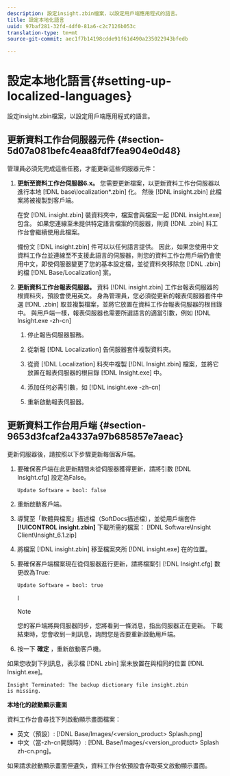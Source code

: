 ```yaml
---
description: 設定insight.zbin檔案，以設定用戶端應用程式的語言。
title: 設定本地化語言
uuid: 97baf281-32fd-4df0-81a6-c2c7126b053c
translation-type: tm+mt
source-git-commit: aec1f7b14198cdde91f61d490a235022943bfedb

---
```



# 設定本地化語言{#setting-up-localized-languages}

設定insight.zbin檔案，以設定用戶端應用程式的語言。

## 更新資料工作台伺服器元件 {#section-5d07a081befc4eaa8fdf7fea904e0d48}

管理員必須先完成這些任務，才能更新這些伺服器元件：

1. **更新至資料工作台伺服器6.x。** 您需要更新檔案，以更新資料工作台伺服器以進行本地 [!DNL base\localization\*.zbin] 化。 然後 [!DNL insight.zbin] 此檔案將被複製到客戶端。

   在安 [!DNL insight.zbin] 裝資料夾中，檔案會與檔案一起 [!DNL insight.exe] 包含。 如果您連線至未提供特定語言檔案的伺服器，則資 [!DNL .zbin] 料工作台會繼續使用此檔案。

   備份文 [!DNL insight.zbin] 件可以以任何語言提供。 因此，如果您使用中文資料工作台並連線至不支援此語言的伺服器，則您的資料工作台用戶端仍會使用中文，即使伺服器變更了您的基本設定檔，並從資料夾移除您 [!DNL .zbin] 的檔 [!DNL Base/Localization] 案。

1. **更新資料工作台報表伺服器。** 資料 [!DNL insight.zbin] 工作台報表伺服器的根資料夾，預設會使用英文。 身為管理員，您必須從更新的報表伺服器套件中選 [!DNL .zbin] 取並複製檔案，並將它放置在資料工作台報表伺服器的根目錄中。 與用戶端一樣，報表伺服器也需要所選語言的適當引數，例如 [!DNL Insight.exe -zh-cn]

   1. 停止報告伺服器服務。
   1. 從新報 [!DNL Localization] 告伺服器套件複製資料夾。
   1. 從資 [!DNL Localization] 料夾中複製 [!DNL Insight.zbin] 檔案，並將它放置在報表伺服器的根目錄 [!DNL Insight.exe] 中。

   1. 添加任何必需引數，如 [!DNL insight.exe -zh-cn]
   1. 重新啟動報表伺服器。

## 更新資料工作台用戶端 {#section-9653d3fcaf2a4337a97b685857e7aeac}

更新伺服器後，請按照以下步驟更新每個客戶端。

1. 要確保客戶端在此更新期間未從伺服器獲得更新，請將引數 [!DNL Insight.cfg] 設定為False。

   ```
   Update Software = bool: false
   ```

1. 重新啟動客戶端。
1. 導覽至「軟體與檔案」描述檔（SoftDocs描述檔），並從用戶端套件 **[!UICONTROL insight.zbin]** 下載所需的檔案： [!DNL Software\Insight Client\Insight_6.1.zip]

1. 將檔案 [!DNL insight.zbin] 移至檔案夾所 [!DNL insight.exe] 在的位置。

1. 要確保客戶端檔案現在從伺服器進行更新，請將檔案引 [!DNL Insight.cfg] 數更改為True:

   ```
   Update Software = bool: true
   ```

   I

   >[!NOTE]
   >
   >您的客戶端將與伺服器同步，您將看到一條消息，指出伺服器正在更新。 下載結束時，您會收到一則訊息，詢問您是否要重新啟動用戶端。

1. 按一下 **確定** ，重新啟動客戶機。

如果您收到下列訊息，表示檔 [!DNL zbin] 案未放置在與相同的位置 [!DNL Insight.exe]。

```
Insight Terminated: The backup dictionary file insight.zbin 
is missing.
```

**本地化的啟動顯示畫面**

資料工作台會尋找下列啟動顯示畫面檔案：

* 英文（預設）: [!DNL Base/Images/<version_product> Splash.png]
* 中文（當-zh-cn開頭時）: [!DNL Base/Images/<version_product> Splash zh-cn.png]。

如果請求啟動顯示畫面但遺失，資料工作台依預設會存取英文啟動顯示畫面。

<!-- <a id="section_91AE5EF234C14652A7B04082A22629AB"></a> -->

